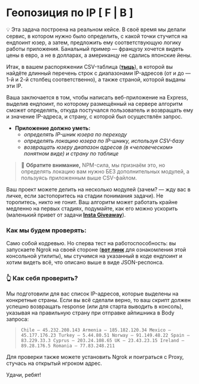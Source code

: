 # Геопозиция по IP [ F | B ]

<aside>
💡 Эта задача построена на реальном кейсе. В своё время мы делали сервис, в котором нужно было определить, с какой точки стучится на ендпоинт юзер, а затем, предложить ему соответствующую логику работы приложения. Банальный пример — французу хочется видеть цены в евро, а не в долларах, а американцу не сдались японские йены.

</aside>

Итак, в вашем распоряжении CSV-таблица (**[тыць](https://www.dropbox.com/s/wo0dexr0p3q4fgb/IP2LOCATION-LITE-DB1.CSV?dl=0)**), в которой вы найдёте длинный перечень строк с диапазонами IP-адресов (от и до  — 1-й и 2-й столбец соответственно), а также страной, которой выданы эти IP.

Ваша заключается  в том, чтобы написать веб-приложение на Express, выделив ендпоинт, по которому размещённый на сервере алгоритм сможет определять, откуда постучался пользователь и возвращать ему и значение IP-адреса, и страну, с которой был осуществлён запрос.

- **Приложение должно уметь:**
    - *определять IP-шник юзера по переходу*
    - *определять локацию юзера по IP-шнику, используя CSV-базу*
    - *возвращать юзеру диапазон адресов (в «человеческом» понятном виде) и страну по таблице*

> 🙏 **Обратите внимание,** NPM-сила, мы признаём это, но определять локацию вам нужно БЕЗ дополнительных модулей, а пользуясь приложенным выше CSV-файлом.
> 

Ваш проект можете делить на несколько модулей (зачем? — жду вас в личке, если застопоритесь на стадии понимания задачи). Не торопитесь, никто не гонит. Ваш алгоритм может работать крайне медленно на первых стадиях, подумайте, как его можно ускорить (маленький привет от задачи [**Insta Giveaway**](https://www.notion.so/Instagram-Giveaway-F-B-3720cab5d4d642f8903ddc8b94e70ea3)).

### **Как мы будем проверять:**

Само собой кодревью. Но сперва тест на работоспособность: вы запускаете Ngrok на своей стороне (**[вот линк](https://ngrok.com/)** для ознакомления этой консольной утилиты), мы стучимся на указанный в коде ендпоинт и хотим видеть всё, что описано выше в виде JSON-респонса.

### 👆 **Как себя проверить?**

Мы подготовили для вас список IP-адресов, которые выделены на конкретные страны. Если вы всё сделали верно, то ваш скрипт должен успешно возвращать response (или для старта выводить в консоль), указывая на правильную страну при отправке айпишника в Body запроса:

> `Chile — 45.232.208.143
Armenia — 185.182.120.34
Mexico — 45.177.176.23
Turkey — 5.44.80.51
Norway — 91.149.48.22
Spain — 83.229.33.3
Cyprus — 203.24.108.65
UK — 23.43.23.15
Ireland — 89.28.176.5
Romania — 77.83.248.211`
> 

Для проверки также можете установить Ngrok и поиграться с Proxy, стучась на открытый нгроком адрес.

Удачи, ребят!